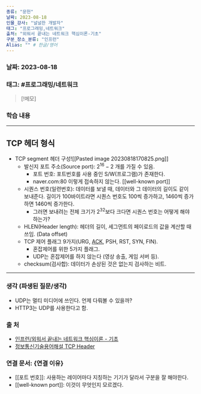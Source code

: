 ```yaml
---
종류: "문헌"
날짜: 2023-08-18
인물_강사: "널널한 개발자"
태그: "프로그래밍,네트워크"
출처: "외워서 끝내는 네트워크 핵심이론-기초"
구분_장소_분류: "인프런"
Alias: "" # 한글/영어
---
```


### 날짜: 2023-08-18

### 태그: #프로그래밍/네트워크

>[!메모]
> 

### 학습 내용
---
## TCP 헤더 형식
- TCP segment 헤더 구성![[Pasted image 20230818170825.png]]
	- 발신지 포트 주소(Source port): $2^{16}-2$ 개를 가질 수 있음.
		- 포트 번호: 포트번호를 사용 중인 S/W(프로그램)가 존재한다.
		- naver.com:80 이렇게 접속하지 않는다. [[well-known port]]
	- 시퀀스 번호(일련번호): 데이터를 보낼 때, 데이터와 그 데이터의 길이도 같이 보내준다. 길이가 100바이트라면 시퀀스 번호도 100씩 증가하고, 1460씩 증가하면 1460씩 증가한다. 
		- 그러면 보내려는 전체 크기가 $2^{32}$보다 크다면 시퀀스 번호는 어떻게 해야 하는가?
	- HLEN(Header length): 헤더의 길이, 세그먼트의 페이로드의 값을 계산할 때 쓰임. (Data offset)
	- TCP 제어 플래그 9가지(URG, [ACK](http://www.ktword.co.kr/test/view/view.php?m_temp1=774&id=843 "확인응답 (Acknowledgement) 이란?  ㅇ 송신 메세지가 정상 수신되었음을, 수신측에서 송신측으로 확인응답하는 것   - 용도 : 오류제어 및 흐름제어를 위해 사용   - 방법 : 통상, 데이터"), PSH, RST, SYN, FIN).
		- 혼잡제어를 위한 5가지 플래그.
		- UDP는 혼잡제어를 하지 않는다 (영상 송출, 게임 서버 등).
	- checksum(검사합): 데이터가 손상된 것은 없는지 검사하는 비트.

---
### 생각 (파생된 질문/생각)
- UDP는 멀티 미디어에 쓰인다. 언제 다뤄볼 수 있을까?
- HTTP3는 UDP를 사용한다고 함.
### 출 처
- [인프런/외워서 끝내는 네트워크 핵심이론 - 기초 ](https://www.inflearn.com/course/%EB%84%A4%ED%8A%B8%EC%9B%8C%ED%81%AC-%ED%95%B5%EC%8B%AC%EC%9D%B4%EB%A1%A0-%EA%B8%B0%EC%B4%88/dashboard)
- [정보통신기술용어해설 TCP Header](http://www.ktword.co.kr/test/view/view.php?m_temp1=1889)

### 연결 문서: {연결 이유}
- [[포트 번호]]: 사용하는 레이어마다 지칭하는 기기가 달라서 구분을 잘 해야한다.
- [[well-known port]]: 이것이 무엇인지 모르겠다.